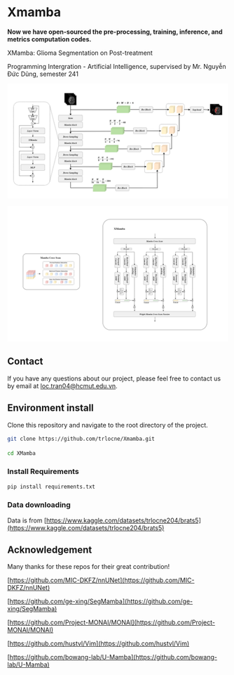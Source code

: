 # Xmamba

**Now we have open-sourced the pre-processing, training, inference, and metrics computation codes.**

XMamba: Glioma Segmentation on Post-treatment

Programming Intergration - Artificial Intelligence, supervised by Mr. Nguyễn Đức Dũng, semester 241


![](image/architecture.png)

![](image/overview.png)

## Contact 
If you have any questions about our project, please feel free to contact us by email at loc.tran04@hcmut.edu.vn.

## Environment install
Clone this repository and navigate to the root directory of the project.

```bash
git clone https://github.com/trlocne/Xmamba.git

cd XMamba
```
### Install Requirements

```bash
pip install requirements.txt
```

### Data downloading 

Data is from [https://www.kaggle.com/datasets/trlocne204/brats5](https://www.kaggle.com/datasets/trlocne204/brats5)


## Acknowledgement
Many thanks for these repos for their great contribution!

[https://github.com/MIC-DKFZ/nnUNet](https://github.com/MIC-DKFZ/nnUNet)

[https://github.com/ge-xing/SegMamba](https://github.com/ge-xing/SegMamba)

[https://github.com/Project-MONAI/MONAI](https://github.com/Project-MONAI/MONAI)

[https://github.com/hustvl/Vim](https://github.com/hustvl/Vim)

[https://github.com/bowang-lab/U-Mamba](https://github.com/bowang-lab/U-Mamba)
